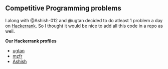 ## Competitive Programming problems

I along with @Ashish-012 and @ugtan decided to do atleast 1 problem a day on [Hackerrank](hackerrank.com/). So I thought it would be nice to add all this code in a repo as well.

__Our Hackerrank profiles__

* [ugtan](https://www.hackerrank.com/Ugtan)
* [mzfr](https://www.hackerrank.com/0xmzfr)
* [Ashish](https://www.hackerrank.com/Ashish_012)
